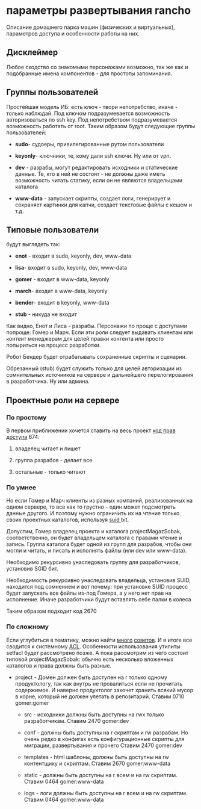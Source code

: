 # параметры развертывания rancho

Описание домашнего парка машин (физических и виртуальных), параметров доступа и особенности работы на них.

## Дисклеймер

Любое сходство со знакомыми персонажами возможно, так же как и подобранные имена компонентов - для простоты запоминания.

## Группы пользователей

Простейшая модель ИБ: есть ключ - твори непотребство, иначе - только наблюдай.
Под ключом подразумевается возможность авторизоваться по ssh key.
Под непотребством подразумевается возможность работать от root.
Таким образом будут следующие группы пользователей:

* **sudo**- судоеры, привилегированные рутом пользователи

* **keyonly**- ключники, те, кому дали ssh ключи. Ну или от vpn.

* **dev** - разрабы, могут редактировать исходники и статические данные. Те, кто в ней не состоят - не должны даже иметь возможность читать статику, если он не являются владельцами каталога

* **www-data** - запускает скрипты, создает логи, генерирует и сохраняет картинки для капчи, создает текстовые файлы с кешем и т.д.

## Типовые пользователи

будут выглядеть так:

* **enot** - входит в sudo, keyonly, dev, www-data

* **lisa**- входит в sudo, keyonly, dev, www-data

* **gomer** - входит в www-data, keyonly

* **march**- входит в www-data, keyonly

* **bender**- входит в keyonly, www-data

* **stub** - никуда не входит

Как видно, Енот и Лиса - разрабы.
Персонажи по проще с доступами попроще: Гомер и Марч. Если эти роли следует выдавать клиентам или контент менеджерам для целей правки контента или просто попыриться на процесс разработки.

Робот Бендер будет отрабатывать сохраненные скрипты и сценарии.

Обрезанный (stub) будет служить только для целей авторизации из сомнительных источников на сервере и дальнейшего перелогирования в разработчика. Ну или админа.

## Проектные роли на сервере

### По простому

В первом приближении хочется ставить на весь проект [код прав доступа](http://mcgrog.blogspot.ru/2013/10/blog-post_28.html) 674:

1. владелец читает и пишет

2. группа разрабов - делает все

3. остальные - только читают

### По умнее

Но если Гомер и Марч клиенты из разных компаний, реализованных на одном сервере, то все как то грустно - один может подсмотреть данные другого. И поэтому нужно ограничить их на чтение только своих проектных каталогов, используя [suid ](https://ru.wikipedia.org/wiki/Suid)bit.

Допустим, Гомер владелец проекта и каталога projectMagazSobak, соответственно, он будет владельцем каталога с правами чтение и запись. Группа каталога будет одной из групп для разрабов, чтобы они могли и читать, и писать и исполнять файлы (или dev или www-data).

Необходимо рекурсивно  унаследовать группу для разработчиков, установив SGID бит.

Необходимость рекурсивно  унаследовать владельца, установив SUID, находится под сомнением и вот почему: при установке SUID процесс будет запускать все файлы из-под Гомера, а у него нет прав на исполнение. Иначе разработчики будут вставлять себе палки в колеса

Таким образом подходит код 2670

### По сложному

Если углубиться в тематику, можно найти [много](https://toster.ru/answer?answer_id=153551#answers_list_answer) [советов](http://forum.ubuntu.ru/index.php?topic=280804.msg2210354#msg2210354). И в итоге все сводится к системному [ACL](https://wiki.archlinux.org/index.php/Access_Control_Lists_(%D0%A0%D1%83%D1%81%D1%81%D0%BA%D0%B8%D0%B9)). Особенности использования утилиты setfacl будет рассмотрено позже. А пока рассмотрим из чего состоит типовой projectMagazSobak: обычно есть несколько вложенных каталогов и права должны быть разные.

* project - Домен должен быть доступен на r только одному продуктологу, так как внутрь не провалиться если не прочитать содержимое. И наверно продуктолог захочет хранить всякий мусор в корне, который не должен улетать в репозитарий.
Ставим 0710 gomer:gomer

    * src - исходники должны быть доступны на rwx только разработчикам.
Ставим 2470 gomer:dev

    * conf - должны быть доступны на r скриптам и rw разрабам. Но очень редко в конфигах есть конфигурационные скрипты для миграции, развертывания и прочего
Ставим 2470 gomer:dev

    * templates - html шаблоны, должны быть доступны на rw контентщику и скриптам.
Ставим 2670 gomer:www-data

    * static - должны быть доступны на r всем и на rw скриптам.
Ставим 0464 gomer:www-data

    * logs - логи должны быть доступны на r всем и на rw скриптам.
Ставим 0464 gomer:www-data
